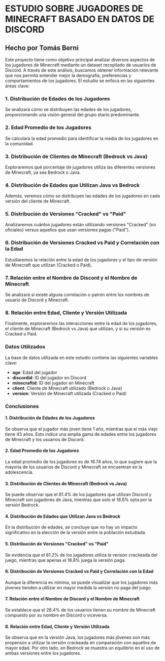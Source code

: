 # ESTUDIO SOBRE JUGADORES DE MINECRAFT BASADO EN DATOS DE DISCORD
## Hecho por Tomás Berni

Este proyecto tiene como objetivo principal analizar diversos aspectos de los jugadores de Minecraft mediante un dataset recopilado de usuarios de Discord. A través de este análisis, buscamos obtener información relevante que nos permita entender mejor la demografía, preferencias y comportamientos de los jugadores. El estudio se enfoca en las siguientes áreas clave:

### 1. **Distribución de Edades de los Jugadores**
Se analizará cómo se distribuyen las edades de los jugadores, proporcionando una visión general del grupo etario predominante.

### 2. **Edad Promedio de los Jugadores**
Se calculará la edad promedio para identificar la media de los jugadores en la comunidad.

### 3. **Distribución de Clientes de Minecraft (Bedrock vs Java)**
Exploraremos qué porcentaje de jugadores utiliza las diferentes versiones de Minecraft, ya sea Bedrock o Java.

### 4. **Distribución de Edades que Utilizan Java vs Bedrock**
Además, veremos cómo se distribuyen las edades de los jugadores en cada versión del cliente de Minecraft.

### 5. **Distribución de Versiones "Cracked" vs "Paid"**
Analizaremos cuántos jugadores están utilizando versiones "Cracked" (no oficiales) versus aquellos que usan versiones pagas ("Paid").

### 6. **Distribución de Versiones Cracked vs Paid y Correlación con la Edad**
Estudiaremos la relación entre la edad de los jugadores y el tipo de versión de Minecraft que utilizan (Cracked o Paid).

### 7. **Relación entre el Nombre de Discord y el Nombre de Minecraft**
Se analizará si existe alguna correlación o patrón entre los nombres de usuario de Discord y Minecraft.

### 8. **Relación entre Edad, Cliente y Versión Utilizada**
Finalmente, exploraremos las interacciones entre la edad de los jugadores, el cliente de Minecraft (Bedrock vs Java) que utilizan, y si su versión es Cracked o Paid.

### **Datos Utilizados**
La base de datos utilizada en este estudio contiene las siguientes variables clave:
- **age**: Edad del jugador
- **discordid**: ID del jugador en Discord
- **minecraftid**: ID del jugador en Minecraft
- **client**: Cliente de Minecraft utilizado (Bedrock o Java)
- **version**: Versión de Minecraft utilizada (Cracked o Paid)

### **Conclusiones**

#### 1. **Distribución de Edades de los Jugadores**
Se observa que el jugador más joven tiene 1 año, mientras que el más viejo tiene 43 años. Esto indica una amplia gama de edades entre los jugadores de Minecraft y los usuarios de Discord.

#### 2. **Edad Promedio de los Jugadores**
La edad promedio de los jugadores es de 16.74 años, lo que sugiere que la mayoría de los usuarios de Discord y Minecraft se encuentran en la adolescencia.

#### 3. **Distribución de Clientes de Minecraft (Bedrock vs Java)**
Se puede observar que el 81.4% de los jugadores que utilizan Discord y Minecraft son jugadores de Java, mientras que solo el 18.6% opta por la versión Bedrock.

#### 4. **Distribución de Edades que Utilizan Java vs Bedrock**
En la distribución de edades, se concluye que no hay un impacto significativo en la elección de la versión entre la población estudiada.

#### 5. **Distribución de Versiones "Cracked" vs "Paid"**
Se evidencia que el 81.2% de los jugadores utiliza la versión crackeada del juego, mientras que apenas el 18.8% juega la versión paga.

#### 6. **Distribución de Versiones Cracked vs Paid y Correlación con la Edad**
Aunque la diferencia es mínima, se puede visualizar que los jugadores más jóvenes tienden a utilizar en mayor medida la versión no paga del juego.

#### 7. **Relación entre el Nombre de Discord y el Nombre de Minecraft**
Se establece que el 28.4% de los usuarios tienen su nombre de Minecraft compuesto por su nombre en Discord o viceversa.

#### 8. **Relación entre Edad, Cliente y Versión Utilizada**
Se observa que en la versión Java, los jugadores más jóvenes son más propensos a utilizar la versión crackeada en comparación con aquellos de mayor edad. Por otro lado, en Bedrock se muestra un equilibrio en el uso de ambas versiones entre los jugadores.
